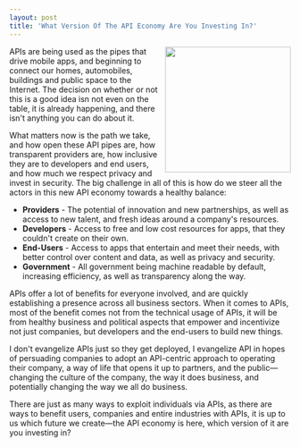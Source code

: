 ```yaml
---
layout: post
title: 'What Version Of The API Economy Are You Investing In?'
---
```

<p><img src="https://s3.amazonaws.com/kinlane-productions/bw-icons/bw-gears-questions.png" alt="" width="225" align="right" />APIs are being used as the pipes that drive mobile apps, and beginning to connect our homes, automobiles, buildings and public space to the Internet. The decision on whether or not this is a good idea isn not even on the table, it is already happening, and there isn't anything you can do about it.</p>
<p>What matters now is the path we take, and how open these API pipes are, how transparent providers are, how inclusive they are to developers and end users, and how much we respect privacy and invest in security. The big challenge in all of this is how do we steer all the actors in this new API economy towards a healthy balance:</p>
<ul class="mainlist">
<li><strong>Providers</strong> - The potential of innovation and new partnerships, as well as access to new talent, and fresh ideas around a company's resources.</li>
<li><strong>Developers</strong> - Access to free and low cost resources for apps, that they couldn't create on their own.</li>
<li><strong>End-Users</strong> - Access to apps that entertain and meet their needs, with better control over content and data, as well as privacy and security.</li>
<li><strong>Government</strong> - All government being machine readable by default, increasing efficiency, as well as transparency along the way.</li>
</ul>
<p>APIs offer a lot of benefits for everyone involved, and are quickly establishing a presence across all business sectors. When it comes to APIs, most of the benefit comes not from the technical usage of APIs, it will be from healthy business and political aspects that empower and incentivize not just companies, but developers and the end-users to build new things.</p>
<p>I don't evangelize APIs just so they get deployed, I evangelize API in hopes of persuading companies to adopt an API-centric approach to operating their company, a way of life that opens it up to partners, and the public&mdash;changing the culture of the company, the way it does business, and potentially changing the way we all do business.</p>
<p>There are just as many ways to exploit individuals via APIs, as there are ways to benefit users, companies and entire industries with APIs, it is up to us which future we create&mdash;the API economy is here, which version of it are you investing in?</p>